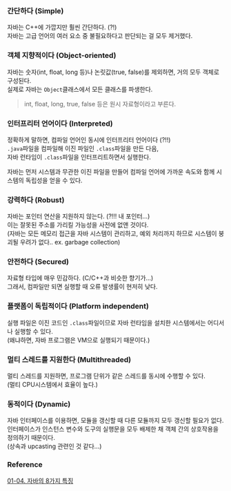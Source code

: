 ### 간단하다 (Simple)
자바는 C++에 가깝지만 훨씬 간단하다. (?!)<br>
자바는 고급 언어의 여러 요소 중 불필요하다고 판단되는 걸 모두 제거했다.<br>

### 객체 지향적이다 (Object-oriented)
자바는 숫자(int, float, long 등)나 논릿값(true, false)를 제외하면, 거의 모두 객체로 구성된다.<br>
실제로 자바는 `Object`클래스에서 모든 클래스를 파생한다.<br>
> int, float, long, true, false 등은 원시 자료형이라고 부른다.

### 인터프리터 언어이다 (Interpreted)
정확하게 말하면, 컴파일 언어인 동시에 인터프리터 언어이다 (?!!) <br>
`.java`파일을 컴파일해 이진 파일인 `.class`파일을 만든 다음,<br>
자바 런타임이 `.class`파일을 인터프리트하면서 실행한다.<br>

자바는 먼저 시스템과 무관한 이진 파일을 만들어 컴파일 언어에 가까운 속도와 함께 시스템의 독립성을 얻을 수 있다.<br>

### 강력하다 (Robust)
자바는 포인터 연산을 지원하지 않는다. (?!!! 내 포인터...)<br>
이는 잘못된 주소를 가리킬 가능성을 사전에 없앤 것이다.<br>
(자바는 모든 메모리 접근을 자바 시스템이 관리하고, 예외 처리까지 하므로 시스템이 붕괴될 우려가 없다.. ex. garbage collection)

### 안전하다 (Secured)
자료형 타입에 매우 민감하다. (C/C++과 비슷한 향기가...)<br>
그래서, 컴파일만 되면 실행할 때 오류 발생률이 현저히 낮다.<br>

### 플랫폼이 독립적이다 (Platform independent)
실행 파일은 이진 코드인 `.class`파일이므로 자바 런타임을 설치한 시스템에서는 어디서나 실행할 수 있다.<br>
(왜냐하면, 자바 프로그램은 VM으로 실행되기 때문이다.)<br>

### 멀티 스레드를 지원한다 (Multithreaded)
멀티 스레드를 지원하면, 프로그램 단위가 같은 스레드를 동시에 수행할 수 있다.<br>
(멀티 CPU시스템에서 효율이 높다.)<br>

### 동적이다 (Dynamic)
자바 인터페이스를 이용하면, 모듈을 갱신할 때 다른 모듈까지 모두 갱신할 필요가 없다.<br>
인터페이스가 인스턴스 변수와 도구의 실행문을 모두 배제한 채 객체 간의 상호작용을 정의하기 때문이다.<br>
(상속과 upcasting 관련인 것 같다...)<br>

### Reference
[01-04. 자바의 8가지 특징](https://wikidocs.net/199)<br>
